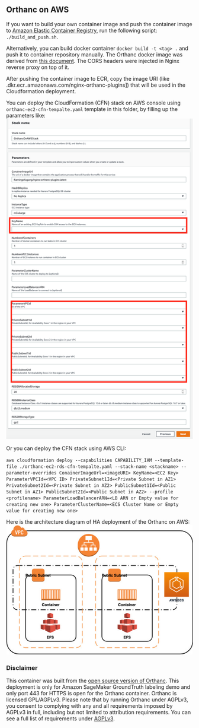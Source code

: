 
## Orthanc on AWS 

If you want to build your own container image and push the container image to [Amazon Elastic Container Registry](https://aws.amazon.com/ecr/), run the following script: `./build_and_push.sh`. 

Alternatively, you can build docker container `docker build -t <tag> .` and push it to container repository manually. The Orthanc docker image was derived from [this document](https://book.orthanc-server.com/users/docker.html). The CORS headers were injected in Nginx reverse proxy on top of it.

After pushing the container image to ECR, copy the image URI (like <AWS Account ID>.dkr.ecr.<AWS Region>.amazonaws.com/nginx-orthanc-plugins]) that will be used in the Cloudformation deployment.

You can deploy the CloudFormation (CFN) stack on AWS console using `orthanc-ec2-cfn-tempalte.yaml` template in this folder, by filling up the parameters like:   
![this](../Figures/CFNdeployment.png) 

Or you can deploy the CFN stack using AWS CLI:

`aws cloudformation deploy --capabilities CAPABILITY_IAM --template-file ./orthanc-ec2-rds-cfn-tempalte.yaml --stack-name <stackname> --parameter-overrides ConainerImageUrl=<imageURI> KeyName=<EC2 Key> ParameterVPCId=<VPC ID> PrivateSubnet1Id=<Private Subnet in AZ1> PrivateSubnet2Id=<Private Subnet in AZ2> PublicSubnet1Id=<Public Subnet in AZ1> PublicSubnet2Id=<Public Subnet in AZ2> --profile <profilename> ParameterLoadBalancerARN=<LB ARN or Empty value for creating new one> ParameterClusterName=<ECS Cluster Name or Empty value for creating new one>`

Here is the architecture diagram of HA deployment of the Orthanc on AWS:  
![diagram](../Figures/orthanc-on-aws.jpg) 

### Disclaimer

This container was built from the [open source version of Orthanc](https://github.com/jodogne/OrthancDocker). This deployment is only for Amazon SageMaker GroundTruth labeling demo and only port 443 for HTTPS is open for the Orthanc container. Orthanc is licensed GPL/AGPLv3. Please note that by running Orthanc under AGPLv3, you consent to complying with any and all requirements imposed by AGPLv3 in full, including but not limited to attribution requirements. You can see a full list of requirements under [AGPLv3](https://opensource.org/licenses/AGPL-3.0).
